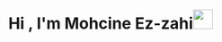 <h1 align="center">Hi , I'm Mohcine Ez-zahi<img src="https://media.giphy.com/media/hvRJCLFzcasrR4ia7z/giphy.gif" width="35"></h1>

	
